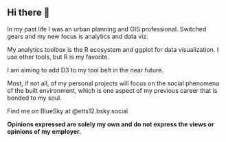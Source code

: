 ## Hi there 👋



In my past life I was an urban planning and GIS professional. Switched gears and my new focus is analytics and data viz. 

My analytics toolbox is the R ecosystem and ggplot for data visualization. I use other tools, but R is my favorite.

I am aiming to add D3 to my tool belt in the near future.

Most, if not all, of my personal projects will focus on the social phenomena of the built environment, which is one aspect of my previous career that is bonded to my soul.

Find me on BlueSky at @etts12.bsky.social

**Opinions expressed are solely my own and do not express the views or opinions of my employer.**

